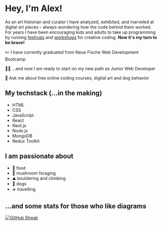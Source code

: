 
# Hey, I'm Alex!

As an art historian and curator I have analyzed, exhibited, and marveled at digital art pieces – always wondering how the code behind them worked.
For years I have been encouraging kids and adults to take up programming by running [festivals](https://nodeforum.org/) and [workshops](https://www.digitale-welten.org/) for creative coding. 
**Now it's my turn to be brave!**

 ✏️ I have currently graduated from Neue Fische Web Development Bootcamp
 
 🙋‍♀️ ...and now I am ready to start on my new path as Junior Web Developer
 
 💬 Ask me about free online coding courses, digital art and dog behavior

## My techstack (...in the making)

* HTML
* CSS
* JavaScript
* React
* Next.js
* Node.js
* MongoDB
* Redux Toolkit

## I am passionate about

- 🍜 food
- 🍄 mushroom foraging
- ⛰️ bouldering and climbing
- 🐶 dogs
- ✈️ travelling


## ...and some stats for those who like diagrams

[![GitHub Streak](https://streak-stats.demolab.com/?user=alexWaligorski&theme=tokyonight_duo)](https://git.io/streak-stats)

